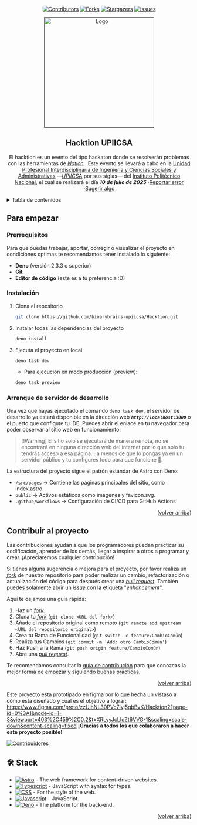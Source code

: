 <a name="readme-top"></a>

<div align="center">

[![Contributors][contributors-shield]][contributors-url] [![Forks][forks-shield]][forks-url]
[![Stargazers][stars-shield]][stars-url] [![Issues][issues-shield]][issues-url]

<a href="">
  <img width="300px" src="https://github.com/user-attachments/assets/c64a86b6-111a-4aa6-bc44-d7eaa7953d3d" alt="Logo" width="800" />
</a>

## Hacktion UPIICSA

El hacktion es un evento del tipo hackaton donde se resolverán problemas con las herramientas de
_[Notion](https://www.notion.com/es)_ . Este evento se llevará a cabo en la
[Unidad Profesional Interdisciplinaria de Ingeniería y Ciencias Sociales y Administrativas](https://www.upiicsa.ipn.mx)
—_[UPIICSA](https://maps.app.goo.gl/8HaKtrA9TEtNp1j68)_ por sus siglas— del
[Instituto Politécnico Nacional](https://www.ipn.mx), el cual se realizará el día _**10 de julio de
2025**_ ·[Reportar error](https://github.com/binarybrains-upiicsa/Hacktion/issues)
·[Sugerir algo](https://github.com/binarybrains-upiicsa/Hacktion/issues)

</div>

<details>
<summary>Tabla de contenidos</summary>

- [Descripción del evento](#hacktion-upiicsa)
- [Para empezar](#para-empezar)
  - [Prerequisitos](#prerequisitos)
  - [Instalación](#instalación)
  - [Arranque de servidor de desarrollo](#arranque-de-servidor-de-desarrollo)
- [Contribuir al proyecto](#contribuir-al-proyecto)
- [🛠️ Stack](#️-stack)

</details>

## Para empezar

### Prerrequisitos

Para que puedas trabajar, aportar, corregir o visualizar el proyecto en condiciones optimas te
recomendamos tener instalado lo siguiente:

- **Deno** (versión 2.3.3 o superior)
- **Git**
- **Editor de código** (este es a tu preferencia :D)

### Instalación

1. Clona el repositorio

   ```sh
   git clone https://github.com/binarybrains-upiicsa/Hacktion.git
   ```

2. Instalar todas las dependencias del proyecto
   ```sh
   deno install
   ```

3. Ejecuta el proyecto en local
   ```sh
   deno task dev
   ```
   - Para ejecución en modo producción (preview):
   ```sh
   deno task preview
   ```

### Arranque de servidor de desarrollo

Una vez que hayas ejecutado el comando `deno task dev`, el servidor de desarrollo ya estará
disponible en la dirección web _**`http://localhost:3000`**_ o el puerto que configure tu IDE.
Puedes abrir el enlace en tu navegador para poder observar al sitio web en funcionamiento.

> [!Warning] El sitio solo se ejecutará de manera remota, no se encontrará en ninguna dirección web
> del internet por lo que solo tu tendrás acceso a esa página... a menos de que lo pongas ya en un
> servidor público y tu configures todo para que funcione 👀.

La estructura del proyecto sigue el patrón estándar de Astro con Deno:

<ul>
  <li><code>/src/pages</code> → Contiene las páginas principales del sitio, como index.astro.</li>
  <li><code>public</code> → Activos estáticos como imágenes y favicon.svg.</li>
  <li><code>.github/workflows</code> → Configuración de CI/CD para GitHub Actions</li>
</ul>

<p align="right">(<a href="#readme-top">volver arriba</a>)</p>

## Contribuir al proyecto

Las contribuciones ayudan a que los programadores puedan practicar su codificación, aprender de los
demás, llegar a inspirar a otros a programar y crear. ¡Apreciaremos cualquier contribución!

Si tienes alguna sugerencia o mejora para el proyecto, por favor realiza un
[_fork_](https://github.com/binarybrains-upiicsa/Hacktion/fork) de nuestro repositorio para poder
realizar un cambio, refactorización o actualización del código para después crear una
[_pull request_](https://github.com/binarybrains-upiicsa/Hacktion/pulls). También puedes solamente
abrir un [_issue_](https://github.com/binarybrains-upiicsa/Hacktion/issues) con la etiqueta
"_enhancement_".

Aquí te dejamos una guía rápida:

1. Haz un [_fork_](https://github.com/binarybrains-upiicsa/fork).
2. Clona tu [_fork_](https://github.com/binarybrains-upiicsa/fork) (`git clone <URL del fork>`)
3. Añade el repositorio original como remoto
   (`git remote add upstream <URL del repositorio original>`)
4. Crea tu Rama de Funcionalidad (`git switch -c feature/CambioComún`)
5. Realiza tus Cambios (`git commit -m 'Add: otro CambioComún'`)
6. Haz Push a la Rama (`git push origin feature/CambioComún`)
7. Abre una [_pull request_](https://github.com/binarybrains-upiicsa/Hacktion/pulls).

Te recomendamos consultar la [guía de contribución](https://opensource.guide) para que conozcas la
mejor forma de empezar y siguiendo [buenas prácticas](https://github.com/binarybrains-upiicsa/).

<p align="right">(<a href="#readme-top">volver arriba</a>)</p>

Este proyecto esta prototipado en figma por lo que hecha un vistaso a cómo esta diseñado y cual es
el objetivo a lograr: https://www.figma.com/proto/zzUihNL30PVc7Iyj5qbBvK/Hacktion2?page-id=0%3A1&node-id=1-3&viewport=403%2C459%2C0.2&t=XRLyyJcLIoZt6VVG-1&scaling=scale-down&content-scaling=fixed
**¡Gracias a todos los que colaboraron a hacer este proyecto posible!**

[![Contribuidores](https://contrib.rocks/image?repo=binarybrains-upiicsa/Hacktion)](https://github.com/binarybrains-upiicsa/Hacktion/graphs/contributors)

## 🛠️ Stack

- [![Astro][astro-badge]][astro-url] - The web framework for content-driven websites.
- [![Typescript][typescript-badge]][typescript-url] - JavaScript with syntax for types.
- [![CSS][css-badge]][css-url] - For the style of the web.
- [![Javascript][javascript-badge]][javascript-url] - JavaScript.
- [![Deno][deno-badge]][deno-url] - The platform for the back-end.

<p align="right">(<a href="#readme-top">volver arriba</a>)</p>

[astro-url]: https://astro.build/
[astro-badge]: https://img.shields.io/badge/Astro-fff?style=for-the-badge&logoColor=bd303a&color=352563
[typescript-url]: https://www.typescriptland.org/
[typescript-badge]: https://img.shields.io/badge/Typescript-007ACC?style=for-the-badge&logo=typescript&logoColor=white&color=blue
[css-url]: https://developer.mozilla.org/es/docs/Web/CSS
[css-badge]: https://img.shields.io/badge/CSS-239120?style=for-the-badge&logo=css3&logoColor=white&color=blue
[javascript-url]: https://developer.mozilla.org/es/docs/Web/JavaScript
[javascript-badge]: https://img.shields.io/badge/JavaScript-323330?style=for-the-badge&logo=javascript&logoColor=F7DF1E
[deno-url]: https://deno.com
[deno-badge]: https://img.shields.io/badge/Deno-000?style=for-the-badge&logo=deno&logoColor=fff
[contributors-shield]: https://img.shields.io/github/contributors/binarybrains-upiicsa/Hacktion.svg?style=for-the-badge
[contributors-url]: https://github.com/binarybrains-upiicsa/Hacktion/graphs/contributors
[forks-shield]: https://img.shields.io/github/forks/binarybrains-upiicsa/Hacktion.svg?style=for-the-badge
[forks-url]: https://github.com/binarybrains-upiicsa/Hacktion/network/members
[stars-shield]: https://img.shields.io/github/stars/binarybrains-upiicsa/Hacktion.svg?style=for-the-badge
[stars-url]: https://github.com/binarybrains-upiicsa/Hacktion/stargazers
[issues-shield]: https://img.shields.io/github/issues/binarybrains-upiicsa/Hacktion.svg?style=for-the-badge
[issues-url]: https://github.com/binarybrains-upiicsa/Hacktion/issues
